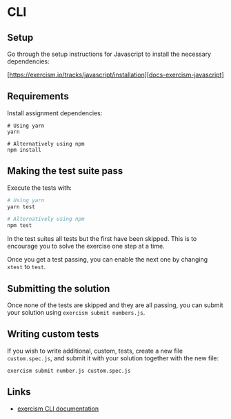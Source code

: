 # CLI

## Setup

Go through the setup instructions for Javascript to install the necessary
dependencies:

[https://exercism.io/tracks/javascript/installation][docs-exercism-javascript]

## Requirements

Install assignment dependencies:

```shell
# Using yarn
yarn

# Alternatively using npm
npm install
```

## Making the test suite pass

Execute the tests with:

```bash
# Using yarn
yarn test

# Alternatively using npm
npm test
```

In the test suites all tests but the first have been skipped. This is to
encourage you to solve the exercise one step at a time.

Once you get a test passing, you can enable the next one by changing `xtest` to
`test`.

## Submitting the solution

Once none of the tests are skipped and they are all passing, you can submit
your solution using `exercism submit numbers.js`.

## Writing custom tests

If you wish to write additional, custom, tests, create a new file
`custom.spec.js`, and submit it with your solution together with the new file:

```shell
exercism submit number.js custom.spec.js
```

## Links

- [exercism CLI documentation][docs-exercism-cli]

[docs-exercism-cli]: https://exercism.io/cli
[docs-exercism-javascript]: https://exercism.io/tracks/javascript/installation
